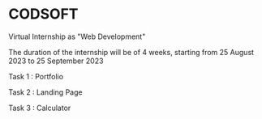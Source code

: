 # CODSOFT
Virtual Internship as "Web Development" 

The duration of the internship will be of 4 weeks, starting from 25 August 2023 to 25 September 2023 

Task 1 : Portfolio  

Task 2 : Landing Page

Task 3 : Calculator 
